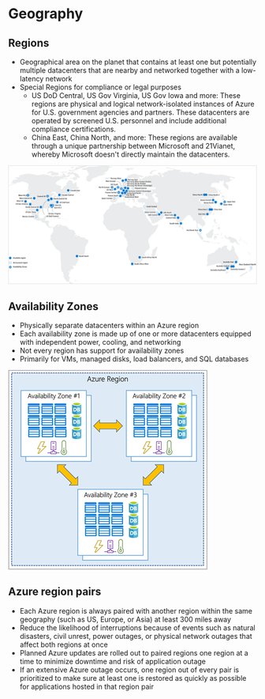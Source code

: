 # Geography

## Regions
- Geographical area on the planet that contains at least one but potentially multiple datacenters that are nearby and networked together with a low-latency network
- Special Regions for compliance or legal purposes 
    - US DoD Central, US Gov Virginia, US Gov Iowa and more: These regions are physical and logical network-isolated instances of Azure for U.S. government agencies and partners. These datacenters are operated by screened U.S. personnel and include additional compliance certifications.
    - China East, China North, and more: These regions are available through a unique partnership between Microsoft and 21Vianet, whereby Microsoft doesn't directly maintain the datacenters.

![Regions](./Images/regions-expanded.png)

## Availability Zones
- Physically separate datacenters within an Azure region
- Each availability zone is made up of one or more datacenters equipped with independent power, cooling, and networking
- Not every region has support for availability zones
- Primarily for VMs, managed disks, load balancers, and SQL databases

![Availability Zones](./Images/availability-zones.png)

## Azure region pairs
- Each Azure region is always paired with another region within the same geography (such as US, Europe, or Asia) at least 300 miles away
- Reduce the likelihood of interruptions because of events such as natural disasters, civil unrest, power outages, or physical network outages that affect both regions at once
- Planned Azure updates are rolled out to paired regions one region at a time to minimize downtime and risk of application outage
- If an extensive Azure outage occurs, one region out of every pair is prioritized to make sure at least one is restored as quickly as possible for applications hosted in that region pair
